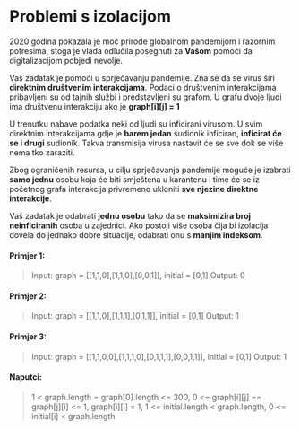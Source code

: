 # Problemi s izolacijom

2020 godina pokazala je moć prirode globalnom pandemijom i razornim potresima, stoga je vlada odlučila posegnuti za **Vašom** pomoći da digitalizacijom pobjedi nevolje.

Vaš zadatak je pomoći u sprječavanju pandemije. Zna se da se virus širi **direktnim društvenim interakcijama**. Podaci o društvenim interakcijama pribavljeni su od tajnih službi i predstavljeni su grafom. U grafu dvoje ljudi ima društvenu interakciju ako je **graph[i][j] = 1**

U trenutku nabave podatka neki od ljudi su inficirani virusom. U svim direktnim interakcijama gdje je **barem jedan** sudionik inficiran, **inficirat će se i drugi** sudionik. Takva transmisija virusa nastavit će se sve dok se više nema tko zaraziti. 

Zbog ograničenih resursa, u cilju sprječavanja pandemije moguće je izabrati **samo jednu** osobu koja će biti smještena u karantenu i time će se iz početnog grafa interakcija privremeno ukloniti **sve njezine direktne interakcije**.

Vaš zadatak je odabrati **jednu osobu** tako da se **maksimizira broj neinficiranih** osoba u zajednici. Ako postoji više osoba čija bi izolacija dovela do jednako dobre situacije, odabrati onu s **manjim indeksom**.

#### Primjer 1:
>Input: graph = [[1,1,0],[1,1,0],[0,0,1]], initial = [0,1]
Output: 0

#### Primjer 2:
> Input: graph = [[1,1,0],[1,1,1],[0,1,1]], initial = [0,1]
Output: 1

#### Primjer 3:
> Input: graph = [[1,1,0,0],[1,1,1,0],[0,1,1,1],[0,0,1,1]], initial = [0,1]
Output: 1


#### Naputci:
>1 < graph.length = graph[0].length <= 300,
0 <= graph[i][j] == graph[j][i] <= 1,
graph[i][i] = 1,
1 <= initial.length < graph.length,
0 <= initial[i] < graph.length


